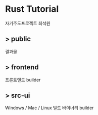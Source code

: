 # Rust Tutorial

자기주도프로젝트 최석원

## > public

결과물

## > frontend

프론트엔드 builder

## > src-ui

Windows / Mac / Linux 빌드 바이너리 builder